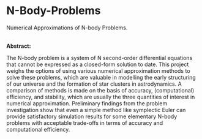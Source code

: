 # N-Body-Problems

Numerical Approximations of N-body Problems.<br><br>

<b>Abstract:</b><br>

The N-body problem is a system of N second-order differential equations that cannot be expressed as a closed-form solution to date. This project weighs the options of using various numerical approximation methods to solve these problems, which are valuable in modelling the early structuring of our universe and the formation of star clusters in astrodynamics. A comparison of methods is made on the basis of accuracy, (computational) efficiency, and stability, which are usually the three quantities of interest in numerical approximation. Preliminary findings from the problem investigation show that even a simple method like symplectic Euler can provide satisfactory simulation results for some elementary N-body problems with acceptable trade-offs in terms of accuracy and computational efficiency.
